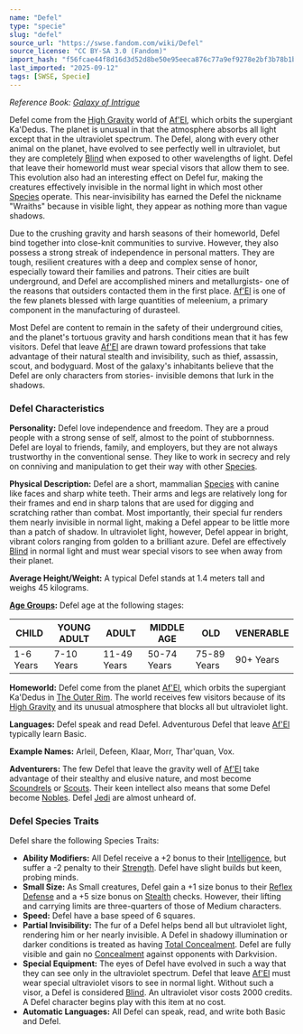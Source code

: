 ```yaml
---
name: "Defel"
type: "specie"
slug: "defel"
source_url: "https://swse.fandom.com/wiki/Defel"
source_license: "CC BY-SA 3.0 (Fandom)"
import_hash: "f56fcae44f8d16d3d52d8be50e95eeca876c77a9ef9278e2bf3b78b1b274dfba"
last_imported: "2025-09-12"
tags: [SWSE, Specie]
---
```

*Reference Book: [Galaxy of Intrigue](https://swse.fandom.com/wiki/Star_Wars_Saga_Edition_Galaxy_of_Intrigue)*

Defel come from the [High Gravity](https://swse.fandom.com/wiki/High_Gravity) world of [Af'El](https://swse.fandom.com/wiki/Af'El), which orbits the supergiant Ka'Dedus. The planet is unusual in that the atmosphere absorbs all light except that in the ultraviolet spectrum. The Defel, along with every other animal on the planet, have evolved to see perfectly well in ultraviolet, but they are completely [Blind](https://swse.fandom.com/wiki/Blind_(Vision)) when exposed to other wavelengths of light. Defel that leave their homeworld must wear special visors that allow them to see. This evolution also had an interesting effect on Defel fur, making the creatures effectively invisible in the normal light in which most other [Species](https://swse.fandom.com/wiki/Species) operate. This near-invisibility has earned the Defel the nickname "Wraiths" because in visible light, they appear as nothing more than vague shadows.

Due to the crushing gravity and harsh seasons of their homeworld, Defel bind together into close-knit communities to survive. However, they also possess a strong streak of independence in personal matters. They are tough, resilient creatures with a deep and complex sense of honor, especially toward their families and patrons. Their cities are built underground, and Defel are accomplished miners and metallurgists- one of the reasons that outsiders contacted them in the first place. [Af'El](https://swse.fandom.com/wiki/Af'El) is one of the few planets blessed with large quantities of meleenium, a primary component in the manufacturing of durasteel.

Most Defel are content to remain in the safety of their underground cities, and the planet's tortuous gravity and harsh conditions mean that it has few visitors. Defel that leave [Af'El](https://swse.fandom.com/wiki/Af'El) are drawn toward professions that take advantage of their natural stealth and invisibility, such as thief, assassin, scout, and bodyguard. Most of the galaxy's inhabitants believe that the Defel are only characters from stories- invisible demons that lurk in the shadows.

### Defel Characteristics

**Personality:** Defel love independence and freedom. They are a proud people with a strong sense of self, almost to the point of stubbornness. Defel are loyal to friends, family, and employers, but they are not always trustworthy in the conventional sense. They like to work in secrecy and rely on conniving and manipulation to get their way with other [Species](https://swse.fandom.com/wiki/Species).

**Physical Description:** Defel are a short, mammalian [Species](https://swse.fandom.com/wiki/Species) with canine like faces and sharp white teeth. Their arms and legs are relatively long for their frames and end in sharp talons that are used for digging and scratching rather than combat. Most importantly, their special fur renders them nearly invisible in normal light, making a Defel appear to be little more than a patch of shadow. In ultraviolet light, however, Defel appear in bright, vibrant colors ranging from golden to a brilliant azure. Defel are effectively [Blind](https://swse.fandom.com/wiki/Blind_(Vision)) in normal light and must wear special visors to see when away from their planet.

**Average Height/Weight:** A typical Defel stands at 1.4 meters tall and weighs 45 kilograms.

**[Age Groups](https://swse.fandom.com/wiki/Age_Groups):** Defel age at the following stages:

| CHILD | YOUNG ADULT | ADULT | MIDDLE AGE | OLD | VENERABLE |
| --- | --- | --- | --- | --- | --- |
| 1-6 Years | 7-10 Years | 11-49 Years | 50-74 Years | 75-89 Years | 90+ Years |

**Homeworld:** Defel come from the planet [Af'El](https://swse.fandom.com/wiki/Af'El), which orbits the supergiant Ka'Dedus in [The Outer Rim](https://swse.fandom.com/wiki/The_Outer_Rim). The world receives few visitors because of its [High Gravity](https://swse.fandom.com/wiki/High_Gravity) and its unusual atmosphere that blocks all but ultraviolet light.

**Languages:** Defel speak and read Defel. Adventurous Defel that leave [Af'El](https://swse.fandom.com/wiki/Af'El) typically learn Basic.

**Example Names:** Arleil, Defeen, Klaar, Morr, Thar'quan, Vox.

**Adventurers:** The few Defel that leave the gravity well of [Af'El](https://swse.fandom.com/wiki/Af'El) take advantage of their stealthy and elusive nature, and most become [Scoundrels](https://swse.fandom.com/wiki/Scoundrels) or [Scouts](https://swse.fandom.com/wiki/Scouts). Their keen intellect also means that some Defel become [Nobles](https://swse.fandom.com/wiki/Nobles). Defel [Jedi](https://swse.fandom.com/wiki/Jedi) are almost unheard of.

### Defel Species Traits
Defel share the following Species Traits:
- **Ability Modifiers:** All Defel receive a +2 bonus to their [Intelligence](https://swse.fandom.com/wiki/Intelligence), but suffer a -2 penalty to their [Strength](https://swse.fandom.com/wiki/Strength). Defel have slight builds but keen, probing minds.
- **Small Size:** As Small creatures, Defel gain a +1 size bonus to their [Reflex Defense](https://swse.fandom.com/wiki/Reflex_Defense) and a +5 size bonus on [Stealth](https://swse.fandom.com/wiki/Stealth) checks. However, their lifting and carrying limits are three-quarters of those of Medium characters.
- **Speed:** Defel have a base speed of 6 squares.
- **Partial Invisibility:** The fur of a Defel helps bend all but ultraviolet light, rendering him or her nearly invisible. A Defel in shadowy illumination or darker conditions is treated as having [Total Concealment](https://swse.fandom.com/wiki/Total_Concealment). Defel are fully visible and gain no [Concealment](https://swse.fandom.com/wiki/Concealment) against opponents with Darkvision.
- **Special Equipment:** The eyes of Defel have evolved in such a way that they can see only in the ultraviolet spectrum. Defel that leave [Af'El](https://swse.fandom.com/wiki/Af'El) must wear special ultraviolet visors to see in normal light. Without such a visor, a Defel is considered [Blind](https://swse.fandom.com/wiki/Blind_(Vision)). An ultraviolet visor costs 2000 credits. A Defel character begins play with this item at no cost.
- **Automatic Languages:** All Defel can speak, read, and write both Basic and Defel.
